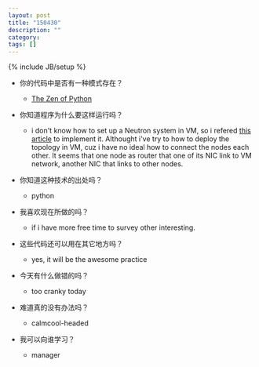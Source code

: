 ```yaml
---
layout: post
title: "150430"
description: ""
category: 
tags: []
---
```

{% include JB/setup %}

* 你的代码中是否有一种模式存在？
  * [The Zen of Python](https://www.python.org/dev/peps/pep-0020/)

* 你知道程序为什么要这样运行吗？
  * i don't know how to set up a Neutron system in VM, so i refered [this article](http://www.opencloudblog.com/?p=614) to implement it. Althought i've try to how to deploy the topology in VM, cuz i have no ideal how to connect the nodes each other. It seems that one node as router that one of its NIC link to VM network, another NIC that links to other nodes.

* 你知道这种技术的出处吗？
  * python

* 我喜欢现在所做的吗？
  * if i have more free time to survey other interesting.

* 这些代码还可以用在其它地方吗？
  * yes, it will be the awesome practice

* 今天有什么做错的吗？
  * too cranky today

* 难道真的没有办法吗？
  * calmcool-headed 

* 我可以向谁学习？
  * manager

